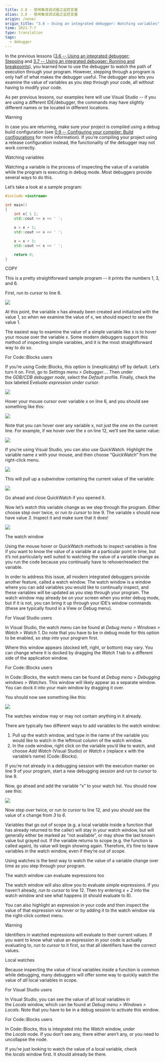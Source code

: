 ```yaml
---
title: 3.8 - 使用集成调试器之监控变量
alias: 3.8 - 使用集成调试器之监控变量
origin: /none/
origin_title: "3.8 — Using an integrated debugger: Watching variables"
time: 2021-7-7
type: translation
tags:
  - debugger
---
```


In the previous lessons ([3.6 -- Using an integrated debugger: Stepping](https://www.learncpp.com/cpp-tutorial/using-an-integrated-debugger-stepping/) and [3.7 -- Using an integrated debugger: Running and breakpoints](https://www.learncpp.com/cpp-tutorial/using-an-integrated-debugger-running-and-breakpoints/)), you learned how to use the debugger to watch the path of execution through your program. However, stepping through a program is only half of what makes the debugger useful. The debugger also lets you examine the value of variables as you step through your code, all without having to modify your code.

As per previous lessons, our examples here will use Visual Studio -- if you are using a different IDE/debugger, the commands may have slightly different names or be located in different locations.

Warning

In case you are returning, make sure your project is compiled using a debug build configuration (see [0.9 -- Configuring your compiler: Build configurations](https://www.learncpp.com/cpp-tutorial/configuring-your-compiler-build-configurations/) for more information). If you’re compiling your project using a release configuration instead, the functionality of the debugger may not work correctly.

Watching variables

Watching a variable is the process of inspecting the value of a variable while the program is executing in debug mode. Most debuggers provide several ways to do this.

Let’s take a look at a sample program:

```cpp
#include <iostream>

int main()
{
	int x{ 1 };
	std::cout << x << ' ';

	x = x + 2;
	std::cout << x << ' ';

	x = x + 3;
	std::cout << x << ' ';

	return 0;
}
```

COPY

This is a pretty straightforward sample program -- it prints the numbers 1, 3, and 6.

First, *run to cursor* to line 6.

![](https://www.learncpp.com/images/CppTutorial/Chapter3/VS-Watch1-min.png?ezimgfmt=rs:383x315/rscb2/ngcb2/notWebP)

At this point, the variable x has already been created and initialized with the value 1, so when we examine the value of x, we should expect to see the value 1.

The easiest way to examine the value of a simple variable like x is to hover your mouse over the variable x. Some modern debuggers support this method of inspecting simple variables, and it is the most straightforward way to do so.

For Code::Blocks users

If you’re using Code::Blocks, this option is (inexplicably) off by default. Let’s turn it on. First, go to *Settings menu > Debugger…*. Then under the *GDB/CDB debugger node*, select the *Default* profile. Finally, check the box labeled *Evaluate expression under cursor*.

![](https://www.learncpp.com/images/CppTutorial/Chapter3/CB-EvaluateExpression-min.png?ezimgfmt=rs:494x498/rscb2/ng:webp/ngcb2)

Hover your mouse cursor over variable x on line 6, and you should see something like this:

![](https://www.learncpp.com/images/CppTutorial/Chapter3/VS-Watch2-min.png?ezimgfmt=rs:383x315/rscb2/ng:webp/ngcb2)

Note that you can hover over any variable x, not just the one on the current line. For example, if we hover over the x on line 12, we’ll see the same value:

![](https://www.learncpp.com/images/CppTutorial/Chapter3/VS-Watch3-min.png?ezimgfmt=rs:383x315/rscb2/ng:webp/ngcb2)

If you’re using Visual Studio, you can also use QuickWatch. Highlight the variable name x with your mouse, and then choose “QuickWatch” from the right-click menu.

![](https://www.learncpp.com/images/CppTutorial/Chapter3/VS-QuickWatch1-min.png?ezimgfmt=rs:502x510/rscb2/ng:webp/ngcb2)

This will pull up a subwindow containing the current value of the variable:

![](https://www.learncpp.com/images/CppTutorial/Chapter3/VS-QuickWatch2-min.png?ezimgfmt=rs:418x262/rscb2/ng:webp/ngcb2)

Go ahead and close QuickWatch if you opened it.

Now let’s watch this variable change as we step through the program. Either choose *step over* twice, or *run to cursor* to line 9. The variable x should now have value *3*. Inspect it and make sure that it does!

![](https://www.learncpp.com/images/CppTutorial/Chapter3/VS-Watch4-min.png?ezimgfmt=rs:383x315/rscb2/ng:webp/ngcb2)

The watch window

Using the mouse hover or QuickWatch methods to inspect variables is fine if you want to know the value of a variable at a particular point in time, but it’s not particularly well suited to watching the value of a variable change as you run the code because you continually have to rehover/reselect the variable.

In order to address this issue, all modern integrated debuggers provide another feature, called a watch window. The watch window is a window where you can add variables you would like to continually inspect, and these variables will be updated as you step through your program. The watch window may already be on your screen when you enter debug mode, but if it is not, you can bring it up through your IDE’s window commands (these are typically found in a View or Debug menu).

For Visual Studio users

In Visual Studio, the watch menu can be found at *Debug menu > Windows > Watch > Watch 1*. Do note that you have to be in debug mode for this option to be enabled, so *step into* your program first.

Where this window appears (docked left, right, or bottom) may vary. You can change where it is docked by dragging the *Watch 1* tab to a different side of the application window.

For Code::Blocks users

In Code::Blocks, the watch menu can be found at *Debug menu > Debugging windows > Watches*. This window will likely appear as a separate window. You can dock it into your main window by dragging it over.

You should now see something like this:

![](https://www.learncpp.com/images/CppTutorial/Chapter3/VS-Watch5-min.png?ezimgfmt=rs:372x500/rscb2/ng:webp/ngcb2)

The watches window may or may not contain anything in it already.

There are typically two different ways to add variables to the watch window:

1.  Pull up the watch window, and type in the name of the variable you would like to watch in the leftmost column of the watch window.
2.  In the code window, right click on the variable you’d like to watch, and choose *Add Watch* (Visual Studio) or *Watch x* (replace x with the variable’s name) (Code::Blocks).

If you’re not already in a debugging session with the execution marker on line 9 of your program, start a new debugging session and *run to cursor* to line 9.

Now, go ahead and add the variable “x” to your watch list. You should now see this:

![](https://www.learncpp.com/images/CppTutorial/Chapter3/VS-Watch6-min.png?ezimgfmt=rs:372x449/rscb2/ng:webp/ngcb2)

Now *step over* twice, or *run to cursor* to line 12, and you should see the value of *x* change from *3* to *6*.

Variables that go out of scope (e.g. a local variable inside a function that has already returned to the caller) will stay in your watch window, but will generally either be marked as “not available”, or may show the last known value but grayed out. If the variable returns to scope (e.g. the function is called again), its value will begin showing again. Therefore, it’s fine to leave variables in the watch window, even if they’re out of scope.

Using watches is the best way to watch the value of a variable change over time as you step through your program.

The watch window can evaluate expressions too

The watch window will also allow you to evaluate simple expressions. If you haven’t already, *run to cursor* to line 12. Then try entering *x + 2* into the watch window and see what happens (it should evaluate to 8).

You can also highlight an expression in your code and then inspect the value of that expression via hover or by adding it to the watch window via the right-click context menu.

Warning

Identifiers in watched expressions will evaluate to their current values. If you want to know what value an expression in your code is actually evaluating to, *run to cursor* to it first, so that all identifiers have the correct values.

Local watches

Because inspecting the value of local variables inside a function is common while debugging, many debuggers will offer some way to quickly watch the value of *all* local variables in scope.

For Visual Studio users

In Visual Studio, you can see the value of all local variables in the *Locals* window, which can be found at *Debug menu > Windows > Locals*. Note that you have to be in a debug session to activate this window.

For Code::Blocks users

In Code::Blocks, this is integrated into the *Watch* window, under the *Locals* node. If you don’t see any, there either aren’t any, or you need to uncollapse the node.

If you’re just looking to watch the value of a local variable, check the *locals* window first. It should already be there.
